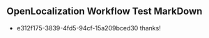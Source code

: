 ## OpenLocalization Workflow Test MarkDown
* e312f175-3839-4fd5-94cf-15a209bced30 thanks!

<!--HONumber=Jul16_HO3-->


